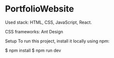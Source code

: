 # PortfolioWebsite

Used stack: HTML, CSS, JavaScript, React.

CSS frameworks: Ant Design

Setup
To run this project, install it locally using npm:

$ npm install
$ npm run dev
